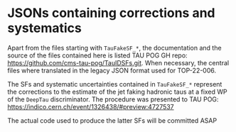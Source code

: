 # JSONs containing corrections and systematics

Apart from the files starting with `TauFakeSF_*`, the documentation and the source of the files contained here is listed TAU POG GH repo: https://github.com/cms-tau-pog/TauIDSFs.git. When necessary, the central files where translated in the legacy JSON format used for TOP-22-006.

The SFs and systematic uncertainties contained in `TauFakeSF_*` represent the corrections to the estimate of the jet faking hadronic taus at a fixed WP of the `DeepTau` discriminator.
The procedure was presented to TAU POG: https://indico.cern.ch/event/1326438/#preview:4727537

The actual code used to produce the latter SFs will be committed ASAP